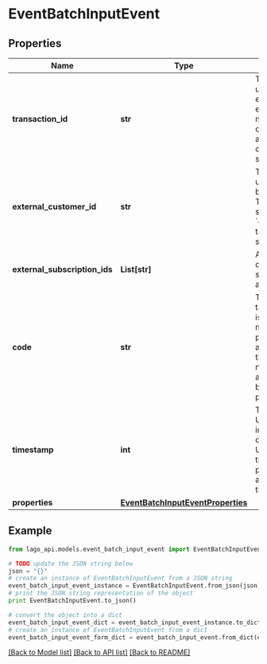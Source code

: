 # EventBatchInputEvent


## Properties

Name | Type | Description | Notes
------------ | ------------- | ------------- | -------------
**transaction_id** | **str** | This field represents a unique identifier for the event. It is crucial for ensuring idempotency, meaning that each event can be uniquely identified and processed without causing any unintended side effects. | 
**external_customer_id** | **str** | The customer external unique identifier (provided by your own application). This field is optional if you send the &#x60;external_subscription_ids&#x60;, targeting a specific subscription. | [optional] 
**external_subscription_ids** | **List[str]** | Array of unique identifiers of the targeted subscriptions within your application. | 
**code** | **str** | The code that identifies a targeted billable metric. It is essential that this code matches the &#x60;code&#x60; property of one of your active billable metrics. If the provided code does not correspond to any active billable metric, it will be ignored during the process. | 
**timestamp** | **int** | This field captures the Unix timestamp in seconds indicating the occurrence of the event in Coordinated Universal Time (UTC). If this timestamp is not provided, the API will automatically set it to the time of event reception. | [optional] 
**properties** | [**EventBatchInputEventProperties**](EventBatchInputEventProperties.md) |  | [optional] 

## Example

```python
from lago_api.models.event_batch_input_event import EventBatchInputEvent

# TODO update the JSON string below
json = "{}"
# create an instance of EventBatchInputEvent from a JSON string
event_batch_input_event_instance = EventBatchInputEvent.from_json(json)
# print the JSON string representation of the object
print EventBatchInputEvent.to_json()

# convert the object into a dict
event_batch_input_event_dict = event_batch_input_event_instance.to_dict()
# create an instance of EventBatchInputEvent from a dict
event_batch_input_event_form_dict = event_batch_input_event.from_dict(event_batch_input_event_dict)
```
[[Back to Model list]](../README.md#documentation-for-models) [[Back to API list]](../README.md#documentation-for-api-endpoints) [[Back to README]](../README.md)


